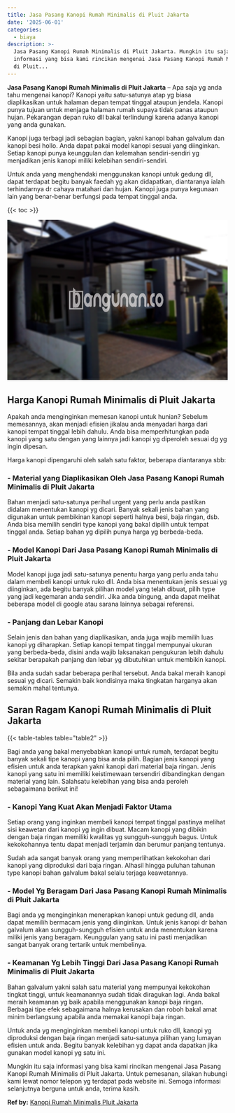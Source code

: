 ```yaml
---
title: Jasa Pasang Kanopi Rumah Minimalis di Pluit Jakarta
date: '2025-06-01'
categories:
  - biaya
description: >-
  Jasa Pasang Kanopi Rumah Minimalis di Pluit Jakarta. Mungkin itu saja
  informasi yang bisa kami rincikan mengenai Jasa Pasang Kanopi Rumah Minimalis
  di Pluit...
---
```


**Jasa Pasang Kanopi Rumah Minimalis di Pluit Jakarta** – Apa saja yg anda tahu mengenai kanopi? Kanopi yaitu satu-satunya atap yg biasa diaplikasikan untuk halaman depan tempat tinggal ataupun jendela. Kanopi punya tujuan untuk menjaga halaman rumah supaya tidak panas ataupun hujan. Pekarangan depan ruko dll bakal terlindungi karena adanya kanopi yang anda gunakan.

Kanopi juga terbagi jadi sebagian bagian, yakni kanopi bahan galvalum dan kanopi besi hollo. Anda dapat pakai model kanopi sesuai yang diinginkan. Setiap kanopi punya keunggulan dan kelemahan sendiri-sendiri yg menjadikan jenis kanopi miliki kelebihan sendiri-sendiri.

Untuk anda yang menghendaki menggunakan kanopi untuk gedung dll, dapat terdapat begitu banyak faedah yg akan didapatkan, diantaranya ialah terhindarnya dr cahaya matahari dan hujan. Kanopi juga punya kegunaan lain yang benar-benar berfungsi pada tempat tinggal anda.

{{< toc >}}

![Jasa Pasang Kanopi Rumah Minimalis di Pluit Jakarta](/images/harga-kanopi-minimalis-48.png)

## Harga Kanopi Rumah Minimalis di Pluit Jakarta

Apakah anda menginginkan memesan kanopi untuk hunian? Sebelum memesannya, akan menjadi efisien jikalau anda menyadari harga dari kanopi tempat tinggal lebih dahulu. Anda bisa memperhitungkan pada kanopi yang satu dengan yang lainnya jadi kanopi yg diperoleh sesuai dg yg ingin dipesan.

Harga kanopi dipengaruhi oleh salah satu faktor, beberapa diantaranya sbb:

### \- Material yang Diaplikasikan Oleh Jasa Pasang Kanopi Rumah Minimalis di Pluit Jakarta

Bahan menjadi satu-satunya perihal urgent yang perlu anda pastikan didalam menentukan kanopi yg dicari. Banyak sekali jenis bahan yang digunakan untuk pembikinan kanopi seperti halnya besi, baja ringan, dsb. Anda bisa memilih sendiri type kanopi yang bakal dipilih untuk tempat tinggal anda. Setiap bahan yg dipilih punya harga yg berbeda-beda.

### \- Model Kanopi Dari Jasa Pasang Kanopi Rumah Minimalis di Pluit Jakarta

Model kanopi juga jadi satu-satunya penentu harga yang perlu anda tahu dalam membeli kanopi untuk ruko dll. Anda bisa menentukan jenis sesuai yg diinginkan, ada begitu banyak pilihan model yang telah dibuat, pilih type yang jadi kegemaran anda sendiri. Jika anda bingung, anda dapat melihat beberapa model di google atau sarana lainnya sebagai referensi.

### \- Panjang dan Lebar Kanopi

Selain jenis dan bahan yang diaplikasikan, anda juga wajib memilih luas kanopi yg diharapkan. Setiap kanopi tempat tinggal mempunyai ukuran yang berbeda-beda, disini anda wajib laksanakan pengukuran lebih dahulu sekitar berapakah panjang dan lebar yg dibutuhkan untuk membikin kanopi.

Bila anda sudah sadar beberapa perihal tersebut. Anda bakal meraih kanopi sesuai yg dicari. Semakin baik kondisinya maka tingkatan harganya akan semakin mahal tentunya.

## Saran Ragam Kanopi Rumah Minimalis di Pluit Jakarta

{{< table-tables table="table2" >}}

Bagi anda yang bakal menyebabkan kanopi untuk rumah, terdapat begitu banyak sekali tipe kanopi yang bisa anda pilih. Bagian jenis kanopi yang efisien untuk anda terapkan yakni kanopi dari material baja ringan. Jenis kanopi yang satu ini memiliki keistimewaan tersendiri dibandingkan dengan material yang lain. Salahsatu kelebihan yang bisa anda peroleh sebagaimana berikut ini!

### \- Kanopi Yang Kuat Akan Menjadi Faktor Utama

Setiap orang yang inginkan membeli kanopi tempat tinggal pastinya melihat sisi keawetan dari kanopi yg ingin dibuat. Macam kanopi yang dibikin dengan baja ringan memiliki kwalitas yg sungguh-sungguh bagus. Untuk kekokohannya tentu dapat menjadi terjamin dan berumur panjang tentunya.

Sudah ada sangat banyak orang yang memperlihatkan kekokohan dari kanopi yang diproduksi dari baja ringan. Alhasil hingga puluhan tahunan type kanopi bahan galvalum bakal selalu terjaga keawetannya.

### \- Model Yg Beragam Dari Jasa Pasang Kanopi Rumah Minimalis di Pluit Jakarta

Bagi anda yg menginginkan menerapkan kanopi untuk gedung dll, anda dapat memilih bermacam jenis yang diinginkan. Untuk jenis kanopi dr bahan galvalum akan sungguh-sungguh efisien untuk anda menentukan karena miliki jenis yang beragam. Keunggulan yang satu ini pasti menjadikan sangat banyak orang tertarik untuk membelinya.

### \- Keamanan Yg Lebih Tinggi Dari Jasa Pasang Kanopi Rumah Minimalis di Pluit Jakarta

Bahan galvalum yakni salah satu material yang mempunyai kekokohan tingkat tinggi, untuk keamanannya sudah tidak diragukan lagi. Anda bakal meraih keamanan yg baik apabila menggunakan kanopi baja ringan. Berbagai tipe efek sebagaimana halnya kerusakan dan roboh bakal amat minim berlangsung apabila anda memakai kanopi baja ringan.

Untuk anda yg menginginkan membeli kanopi untuk ruko dll, kanopi yg diproduksi dengan baja ringan menjadi satu-satunya pilihan yang lumayan efisien untuk anda. Begitu banyak kelebihan yg dapat anda dapatkan jika gunakan model kanopi yg satu ini.

Mungkin itu saja informasi yang bisa kami rincikan mengenai Jasa Pasang Kanopi Rumah Minimalis di Pluit Jakarta. Untuk pemesanan, silakan hubungi kami lewat nomor telepon yg terdapat pada website ini. Semoga informasi selanjutnya berguna untuk anda, terima kasih.

**Ref by:**  [Kanopi Rumah Minimalis Pluit Jakarta](https://id.wikipedia.org/wiki/Kanopi)
